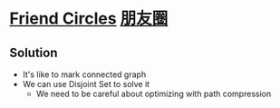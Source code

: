 # [Friend Circles](https://leetcode.com/problems/friend-circles/) [朋友圈](https://leetcode-cn.com/problems/friend-circles/)

## Solution
* It's like to mark connected graph
* We can use Disjoint Set to solve it
  * We need to be careful about optimizing with path compression